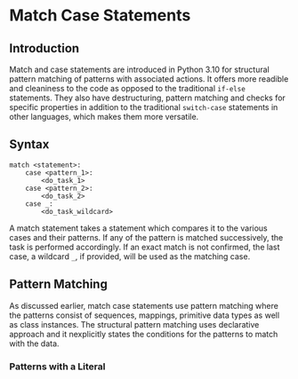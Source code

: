 # Match Case Statements
## Introduction
Match and case statements are introduced in Python 3.10 for structural pattern matching of patterns with associated actions. It offers more readible and
cleaniness to the code as opposed to the traditional `if-else` statements. They also have destructuring, pattern matching and checks for specific properties in
addition to the traditional `switch-case` statements in other languages, which makes them more versatile.

## Syntax
```
match <statement>:
    case <pattern_1>:
        <do_task_1>
    case <pattern_2>:
        <do_task_2>
    case _:
        <do_task_wildcard>
```
A match statement takes a statement which compares it to the various cases and their patterns. If any of the pattern is matched successively, the task is performed accordingly. If an exact match is not confirmed, the last case, a wildcard `_`, if provided, will be used as the matching case.

## Pattern Matching
As discussed earlier, match case statements use pattern matching where the patterns consist of sequences, mappings, primitive data types as well as class instances. The structural pattern matching uses declarative approach and it nexplicitly states the conditions for the patterns to match with the data.

### Patterns with a Literal
